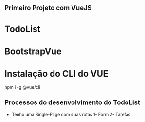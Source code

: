 ## Primeiro Projeto com VueJS

# TodoList 
# BootstrapVue

# Instalação do CLI do VUE
npm i -g @vue/cli

## Processos do desenvolvimento do TodoList

* Tenho uma Single-Page com duas rotas
1- Form
2- Tarefas

